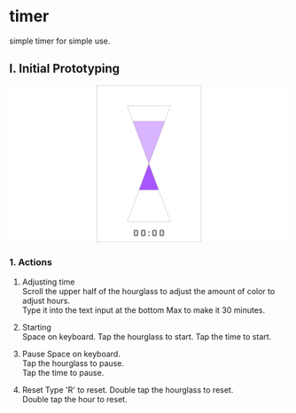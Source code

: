 # timer

simple timer for simple use.

## I. Initial Prototyping

![alt text](prototype/20190217timer.png "Logo Title Text 1")

### 1. Actions

1. Adjusting time  
   Scroll the upper half of the hourglass to adjust the amount of color to adjust hours.  
   Type it into the text input at the bottom
   Max to make it 30 minutes.

2. Starting  
   Space on keyboard.
   Tap the hourglass to start.
   Tap the time to start.

3. Pause
   Space on keyboard.  
   Tap the hourglass to pause.  
   Tap the time to pause.

4. Reset
   Type 'R' to reset.
   Double tap the hourglass to reset.  
   Double tap the hour to reset.
